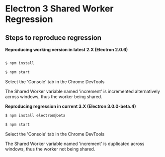 # Electron 3 Shared Worker Regression

## Steps to reproduce regression

**Reproducing working version in latest 2.X (Electron 2.0.6)**

```sh

$ npm install

$ npm start
```
Select the 'Console' tab in the Chrome DevTools

The Shared Worker variable named 'increment' is incremented alternatively across windows, thus the worker being shared. 


**Reproducing regression in current 3.X  (Electron 3.0.0-beta.4)**

```sh
$ npm install electron@beta

$ npm start
```
Select the 'Console' tab in the Chrome DevTools

The Shared Worker variable named 'increment' is duplicated across windows, thus the worker not being shared.